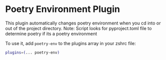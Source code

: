 # Poetry Environment Plugin

This plugin automatically changes poetry environment when you cd into or out of
the project directory. Note: Script looks for pyproject.toml file to determine
poetry if its a poetry environment

To use it, add `poetry-env` to the plugins array in your zshrc file:

```zsh
plugins=(... poetry-env)
```
